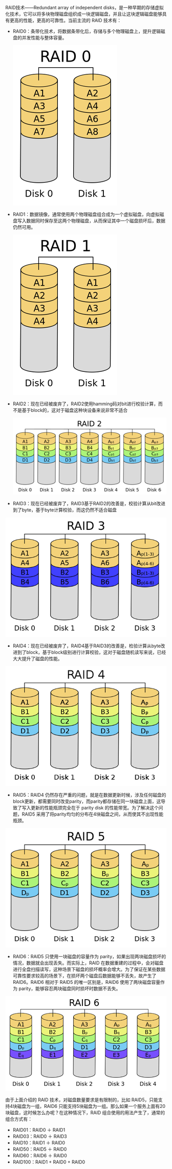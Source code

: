 RAID技术——Redundant array of independent disks，是一种早期的存储虚拟化技术，它可以将多块物理磁盘组织成一块逻辑磁盘，并且让这块逻辑磁盘能够具有更高的性能，更高的可靠性。当前主流的 RAID 技术有：

* RAID0：条带化技术，将数据条带化后，存储与多个物理磁盘上，提升逻辑磁盘的并发性能与整体容量。

  ![](/assets/raid_1_1.png)

* RAID1：数据镜像，通常使用两个物理磁盘组合成为一个虚拟磁盘，向虚拟磁盘写入数据同时保存至这两个物理磁盘，从而保证其中一个磁盘损坏后，数据仍然可用。

  ![](/assets/raid_2_1.png)

* RAID2：现在已经被废弃了，RAID2使用hamming码对bit进行校验计算，而不是基于block的，这对于磁盘这种块设备来说非常不适合

  ![](/assets/raid_3.png)

* RAID3：现在已经被废弃了，RAID3基于RAID2的改善是，校验计算从bit改进到了byte，基于byte计算校验，而这仍然不适合磁盘

![](/assets/raid_4.png)

* RAID4：现在已经被废弃了，RAID4基于RAID3的改善是，检验计算从byte改进到了block，基于block级别进行计算校验，这对于磁盘随机读写来说，已经大大提升了磁盘的性能。

![](/assets/raid_5.png)

* RAID5：RAID4 仍然存在严重的问题，就是在数据更新时候，涉及任何磁盘的block更新，都需要同时改变parity，而parity都存储在同一块磁盘上面，这导致了写入更新的性能瓶颈完全在于 parity disk 的性能带宽。为了解决这个问题，RAID5 采用了将parity均匀的分布在4块磁盘之间，从而使其不出现性能瓶颈。

![](/assets/raid_6.png)

* RAID6：RAID5 只使用一块磁盘的容量作为 parity，如果出现两块磁盘损坏的情况，数据就会出现丢失。而实际上，RAID 在数据重建的过程中，会对磁盘进行全盘扫描读写，这种场景下磁盘的损坏概率会增大。为了保证在某些数据可靠性要求较高的场景下，在损坏两个磁盘后数据能够不丢失，故产生了 RAID6。RAID6 相对于 RAID5 的唯一区别是，RAID6 使用了两块磁盘容量作为 parity，能够容忍两块磁盘同时损坏时数据不丢失。

![](/assets/raid_7.png)

由于上面介绍的 RAID 技术，对磁盘数量要求是有限制的，比如 RAID5，只能支持4块磁盘为一组，RAID6 只能支持5块磁盘为一组。那么如果一个服务上面有20块磁盘，这时候怎么办呢？在这种情况下，RAID 组合使用的用法产生了，通常的组合方式有：

* RAID01：RAID0 ＋ RAID1
* RAID03：RAID0 ＋ RAID3
* RAID10：RAID1 ＋ RAID0
* RAID50：RAID5 ＋ RAID0
* RAID60：RAID6 ＋ RAID0
* RAID100：RAID1 + RAID0 + RAID0



